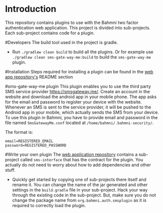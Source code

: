 # Introduction
This repository contains plugins to use with the Bahmni two factor authentication web application. This project is divided into sub-projects. Each sub-project contains code for a plugin.

#Developers
The build tool used in the project is gradle.

* Run `./gradlew clean build` to build all the plugins. Or for example use `./gradlew clean sms-gate-way-me:build` to build the `sms-gate-way-me` plugin.

#Installation
Steps required for installing a plugin can be found in the [web app repository's](https://github.com/Bahmni/two-factor-auth) README section

#sms-gate-way-me plugin
This plugin enables you to use the third party SMS service provider https://smsgateway.me/. Create an account in the website and download the android app in your mobile phone. The app asks for the email and password to register your device with the website. Whenever an SMS is sent to the service provider, it will be pushed to the Android app in your mobile, which actually sends the SMS from your device. To use this plugin in Bahmni, you have to provide email and password in the file named `SmsGatewayMe.conf` located at `/home/bahmni/.bahmni-security/`.

The format is:
```
email=REGISTERED_EMAIL
password=REGISTERED_PASSWORD
```
#Write your own plugin
The [web application repository](https://github.com/Bahmni/two-factor-auth/) contains a sub-project called `sms-interface` that has the contract for the plugin. You actually do not need to worry about how to add dependencies and other stuff.

* Quickly get started by copying one of sub-projects there itself and rename it. You can change the name of the jar generated and other settings in the `build.gradle` file in your sub-project. Hack your way through the existing code in the sub-project. But, make sure you do not change the package name from `org.bahmni.auth.smsplugin` as it is required to correctly load the plugin.
